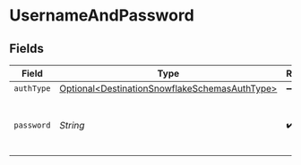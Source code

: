 # UsernameAndPassword


## Fields

| Field                                                                                                        | Type                                                                                                         | Required                                                                                                     | Description                                                                                                  |
| ------------------------------------------------------------------------------------------------------------ | ------------------------------------------------------------------------------------------------------------ | ------------------------------------------------------------------------------------------------------------ | ------------------------------------------------------------------------------------------------------------ |
| `authType`                                                                                                   | [Optional\<DestinationSnowflakeSchemasAuthType>](../../models/shared/DestinationSnowflakeSchemasAuthType.md) | :heavy_minus_sign:                                                                                           | N/A                                                                                                          |
| `password`                                                                                                   | *String*                                                                                                     | :heavy_check_mark:                                                                                           | Enter the password associated with the username.                                                             |
